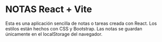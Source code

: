 # NOTAS React + Vite

Esta es una aplicación sencilla de notas o tareas creada con React. 
Los estilos están hechos con CSS y Bootstrap.
Las notas se guardan únicamente en el localStorage del navegador.
